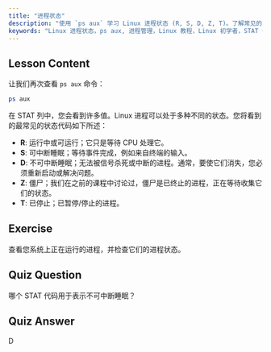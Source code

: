 ```yaml
---
title: "进程状态"
description: "使用 `ps aux` 学习 Linux 进程状态 (R, S, D, Z, T)。了解常见的 STAT 代码并有效管理进程。开始您的 Linux 之旅！"
keywords: "Linux 进程状态，ps aux, 进程管理，Linux 教程，Linux 初学者，STAT 代码，Linux 指南"
---
```


## Lesson Content

让我们再次查看 `ps aux` 命令：

```bash
ps aux
```

在 STAT 列中，您会看到许多值。Linux 进程可以处于多种不同的状态。您将看到的最常见的状态代码如下所述：

- **R**: 运行中或可运行；它只是等待 CPU 处理它。
- **S**: 可中断睡眠；等待事件完成，例如来自终端的输入。
- **D**: 不可中断睡眠；无法被信号杀死或中断的进程。通常，要使它们消失，您必须重新启动或解决问题。
- **Z**: 僵尸；我们在之前的课程中讨论过，僵尸是已终止的进程，正在等待收集它们的状态。
- **T**: 已停止；已暂停/停止的进程。

## Exercise

查看您系统上正在运行的进程，并检查它们的进程状态。

## Quiz Question

哪个 STAT 代码用于表示不可中断睡眠？

## Quiz Answer

D
